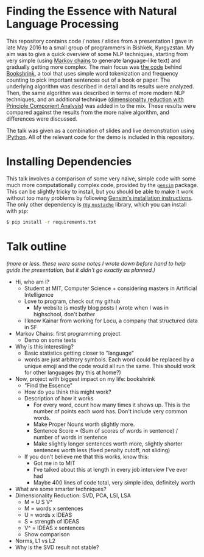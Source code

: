 # Finding the Essence with Natural Language Processing
This repository contains code / notes / slides from a presentation I gave in late May 2016 to a small group of programmers in Bishkek, Kyrgyzstan.
My aim was to give a quick overview of some NLP techniques, starting from very simple (using [Markov chains](https://en.wikipedia.org/wiki/Markov_chain) to generate language-like text) and gradually getting more complex.
The main focus was [the code](https://github.com/peterldowns/bookshrink) behind [Bookshrink](http://bookshrink.com), a tool that uses simple word tokenization and frequency counting to pick important sentences out of a book or paper. The underlying algorithm was described in detail and its results were analyzed.
Then, the same algorithm was described in terms of more modern NLP techniques, and an additional technique ([dimensionality reduction with Principle Component Analysis](https://en.wikipedia.org/wiki/Principal_component_analysis)) was added in to the mix. These results were compared against the results from the more naive algorithm, and differences were discussed.

The talk was given as a combination of slides and live demonstration using [IPython](http://ipython.org/). All of the relevant code for the demo is included in this repository.

# Installing Dependencies
This talk involves a comparison of some very naive, simple code with some much more computationally complex code, provided by the [`gensim`](http://radimrehurek.com/gensim/index.html) package. This can be slightly tricky to install,  but you should be able to make it work without too many problems by following [Gensim's installation instructions](http://radimrehurek.com/gensim/install.html). The only other dependency is [my `mustache`](https://github.com/peterldowns/python-mustache) library, which you can install with `pip`:

```bash
$ pip install -r requirements.txt
```

# Talk outline

*(more or less. these were some notes I wrote down before hand to help guide the presentation, but it didn't go exactly as planned.)*

- Hi, who am I?
  - Student at MIT, Computer Science + considering masters in Artificial Intelligence
  - Love to program, check out my github
    - My website is mostly blog posts I wrote when I was in highschool, don't bother
  - I know Kainar from working for Locu, a company that structured data in SF
- Markov Chains: first programming project
  - Demo on some texts
- Why is this interesting?
  - Basic statistics getting closer to "language"
  - words are just arbitrary symbols. Each word could be replaced by a unique emoji and the code would all run the same. This should work for other languages (try this at home?)
- Now, project with biggest impact on my life: bookshrink
  - "Find the Essence"
  - How do you think this might work?
  - Description of how it works
    - For every word, count how many times it shows up. This is the number of points each word has. Don't include very common words.
    - Make Proper Nouns worth slightly more.
    - Sentence Score = (Sum of scores of words in sentence) / number of words in sentence
    - Make slightly longer sentences worth more, slightly shorter sentences worth less (fixed penalty cutoff, not sliding)
  - If you don't believe me that this works, know this:
    - Got me in to MIT
    - I've talked about this at length in every job interview I've ever had
    - Maybe 400 lines of code total, very simple idea, definitely worth
- What are some smarter techniques?
- Dimensionality Reduction: SVD, PCA, LSI, LSA
  - M = U S V^
  - M = words x sentences
  - U = words x IDEAS
  - S = strength of IDEAS
  - V^ = IDEAS x sentences
  - Show comparison
- Norms, L1 vs L2
- Why is the SVD result not stable?
